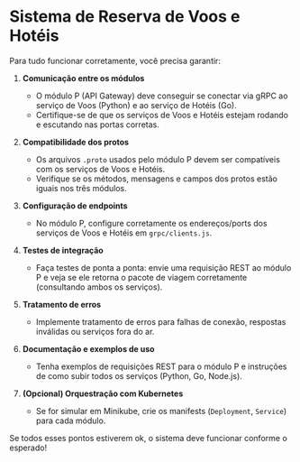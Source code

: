 # Sistema de Reserva de Voos e Hotéis


Para tudo funcionar corretamente, você precisa garantir:

1. **Comunicação entre os módulos**  
   - O módulo P (API Gateway) deve conseguir se conectar via gRPC ao serviço de Voos (Python) e ao serviço de Hotéis (Go).
   - Certifique-se de que os serviços de Voos e Hotéis estejam rodando e escutando nas portas corretas.

2. **Compatibilidade dos protos**  
   - Os arquivos `.proto` usados pelo módulo P devem ser compatíveis com os serviços de Voos e Hotéis.  
   - Verifique se os métodos, mensagens e campos dos protos estão iguais nos três módulos.

3. **Configuração de endpoints**  
   - No módulo P, configure corretamente os endereços/ports dos serviços de Voos e Hotéis em `grpc/clients.js`.

4. **Testes de integração**  
   - Faça testes de ponta a ponta: envie uma requisição REST ao módulo P e veja se ele retorna o pacote de viagem corretamente (consultando ambos os serviços).

5. **Tratamento de erros**  
   - Implemente tratamento de erros para falhas de conexão, respostas inválidas ou serviços fora do ar.

6. **Documentação e exemplos de uso**  
   - Tenha exemplos de requisições REST para o módulo P e instruções de como subir todos os serviços (Python, Go, Node.js).

7. **(Opcional) Orquestração com Kubernetes**  
   - Se for simular em Minikube, crie os manifests (`Deployment`, `Service`) para cada módulo.

Se todos esses pontos estiverem ok, o sistema deve funcionar conforme o esperado!